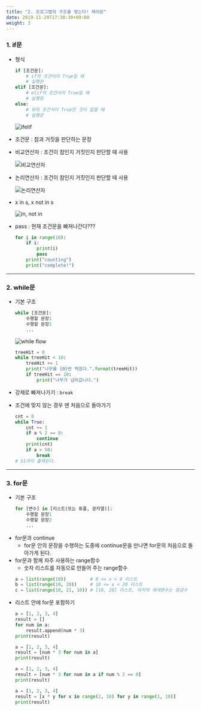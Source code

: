 ```yaml
---
title: "2. 프로그램의 구조를 쌓는다! 제어문"
date: 2019-11-29T17:38:30+09:00
weight: 3
---
```


### 1. if문

- 형식
    ```python
    if [조건문]:
        # if의 조건식이 True일 때
        # 실행문
    elif [조건문]:
        # elif의 조건식이 True일 때
        # 실행문
    else:
        # 위의 조건식이 True인 것이 없을 때
        # 실행문
    ```

    ![ifelif](/images/if_elif.PNG)
- 조건문 : 참과 거짓을 판단하는 문장
- 비교연산자 : 조건이 참인지 거짓인지 판단할 때 사용

    ![비교연산자](/images/compare.PNG)
- 논리연산자 : 조건이 참인지 거짓인지 판단할 때 사용

    ![논리연산자](/images/logical.PNG)
- x in s, x not in s

    ![in, not in](/images/innotin.PNG)
- pass : 현재 조건문을 빠져나간다???
    ```python
    for i in range(10):
        if i:
            print(i)
            pass
        print("counting")
        print("complete!")
    ```

-----

### 2. while문

- 기본 구조
    ```python
    while [조건문]:
        수행할 문장1
        수행할 문장2
        ...
    ```

    ![while flow](/images/while.PNG)
    ```python
    treeHit = 0
    while treeHit < 10:
        treeHit += 1
        print("나무를 {0}번 찍었다.".format(treeHit))
        if treeHit == 10:
            print("나무가 넘어갑니다.")
    ```
- 강제로 빠져나가기 : `break`
- 조건에 맞지 않는 경우 맨 처음으로 돌아가기
    ```python
    cnt = 0
    while True:
        cnt += 1
        if a % 2 == 0:
            continue
        print(cnt)
        if a > 50:
            break
    # 51까지 출력된다.
    ```

-----

### 3. for문

- 기본 구조
    ```python
    for [변수] in [리스트(또는 튜플, 문자열)]:
        수행할 문장1
        수행할 문장2
        ...
    ```
- for문과 continue
    - for문 안의 문장을 수행하는 도중에 continue문을 만나면 for문의 처음으로 돌아가게 된다.
- for문과 함께 자주 사용하는 range함수
    - 숫자 리스트를 자동으로 만들어 주는 range함수
    ```python
    a = list(range(10))         # 0 <= x < 9 리스트
    b = list(range(10, 20))     # 10 <= x < 20 리스트
    c = list(range(10, 21, 10)) # [10, 20] 리스트, 마지막 매개변수는 증감수
    ```
- 리스트 안에 for문 포함하기
    ```python
    a = [1, 2, 3, 4]
    result = []
    for num in a:
        result.append(num * 3)
    print(result)
    ```
    ```python
    a = [1, 2, 3, 4]
    result = [num * 3 for num in a]
    print(result)
    ```
    ```python
    a = [1, 2, 3, 4]
    result = [num * 3 for num in a if num % 2 == 0]
    print(result)
    ```
    ```python
    a = [1, 2, 3, 4]
    result = [x * y for x in range(2, 10) for y in range(1, 10)]
    print(result)
    ```